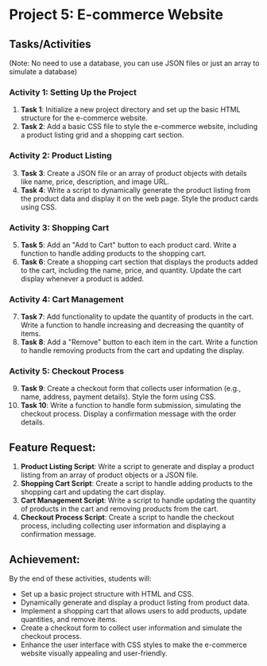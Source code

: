 # Project 5: E-commerce Website

## Tasks/Activities
(Note: No need to use a database, you can use JSON files or just an array to simulate a database)

### Activity 1: Setting Up the Project
1. **Task 1**: Initialize a new project directory and set up the basic HTML structure for the e-commerce website.
2. **Task 2**: Add a basic CSS file to style the e-commerce website, including a product listing grid and a shopping cart section.

### Activity 2: Product Listing
3. **Task 3**: Create a JSON file or an array of product objects with details like name, price, description, and image URL.
4. **Task 4**: Write a script to dynamically generate the product listing from the product data and display it on the web page. Style the product cards using CSS.

### Activity 3: Shopping Cart
5. **Task 5**: Add an "Add to Cart" button to each product card. Write a function to handle adding products to the shopping cart.
6. **Task 6**: Create a shopping cart section that displays the products added to the cart, including the name, price, and quantity. Update the cart display whenever a product is added.

### Activity 4: Cart Management
7. **Task 7**: Add functionality to update the quantity of products in the cart. Write a function to handle increasing and decreasing the quantity of items.
8. **Task 8**: Add a "Remove" button to each item in the cart. Write a function to handle removing products from the cart and updating the display.

### Activity 5: Checkout Process
9. **Task 9**: Create a checkout form that collects user information (e.g., name, address, payment details). Style the form using CSS.
10. **Task 10**: Write a function to handle form submission, simulating the checkout process. Display a confirmation message with the order details.

## Feature Request:
1. **Product Listing Script**: Write a script to generate and display a product listing from an array of product objects or a JSON file.
2. **Shopping Cart Script**: Create a script to handle adding products to the shopping cart and updating the cart display.
3. **Cart Management Script**: Write a script to handle updating the quantity of products in the cart and removing products from the cart.
4. **Checkout Process Script**: Create a script to handle the checkout process, including collecting user information and displaying a confirmation message.

## Achievement:
By the end of these activities, students will:
- Set up a basic project structure with HTML and CSS.
- Dynamically generate and display a product listing from product data.
- Implement a shopping cart that allows users to add products, update quantities, and remove items.
- Create a checkout form to collect user information and simulate the checkout process.
- Enhance the user interface with CSS styles to make the e-commerce website visually appealing and user-friendly.